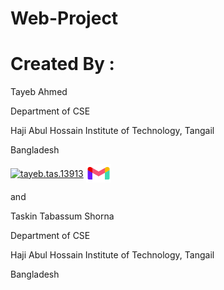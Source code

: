 # Web-Project
# Created By :

Tayeb Ahmed

Department of CSE

Haji Abul Hossain Institute of Technology, Tangail

Bangladesh

  <div>
<a href="https://fb.com/tayeb.tas.13913" target="blank"><img align="center" src="https://raw.githubusercontent.com/rahuldkjain/github-profile-readme-generator/master/src/images/icons/Social/facebook.svg" alt="tayeb.tas.13913" height="30" width="40" /></a>  <a href="mailto:tayeb.pspt@gmail.com" target="_blank"><img align="center" src="https://github.com/Tayeb-Ahmed-TAS/Images/blob/main/icons8-gmail-logo-144.png" alt="tayeb.pspt@gmail.com" height="30" width="40" /></a>  
  </div>

  and

Taskin Tabassum Shorna

Department of CSE

Haji Abul Hossain Institute of Technology, Tangail

Bangladesh
